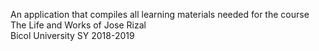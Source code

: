 An application that compiles all learning materials needed for the course The Life and Works of Jose Rizal<br>
Bicol University SY 2018-2019
